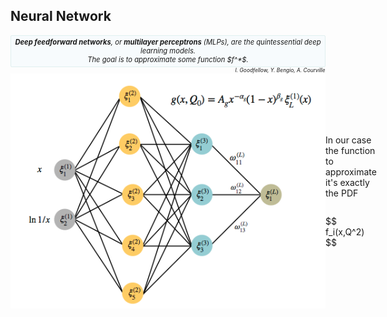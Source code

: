 ## Neural Network

<div style="font-size: 0.8em; font-style: italic; border: 1px solid #e0f0f0; border-radius: 2px; background-color: #e1f1fc40">
  <p style="text-align: center; margin-bottom: 0; margin-top: 0.3em">
    <strong>Deep feedforward networks</strong>, or <strong>multilayer perceptrons</strong> (MLPs),
    are the quintessential deep learning models.
  </p>
  <p style="text-align: center; margin-bottom: 0.3em; margin-top: 0">
    The goal is to approximate some function $f^*$.
  </p>
</div>

<p style="text-align: right; font-style: italic; font-size: 0.6em; margin: 0.05em">I. Goodfellow, Y. Bengio, A. Courville
</p>

<div style="display: flex">
  <img src="assets/nn.png" alt="nnpsd3.1 topology">
  <div style="display: flex; flex-direction: column; justify-content: center">
    <p>In our case the function to approximate it's exactly the PDF</p>
    <p>
      $$
      f_i(x,Q^2)
      $$
    </p>
  </div>
</div>
